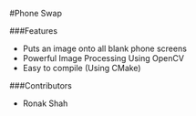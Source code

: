 #Phone Swap

###Features
* Puts an image onto all blank phone screens
* Powerful Image Processing Using OpenCV
* Easy to compile (Using CMake)

###Contributors
* Ronak Shah
